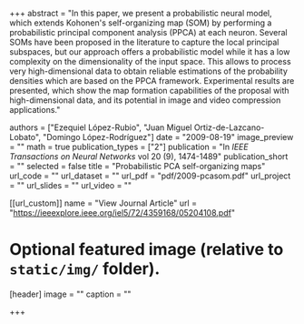 +++
abstract = "In this paper, we present a probabilistic neural model, which extends Kohonen's self-organizing map (SOM) by performing a probabilistic principal component analysis (PPCA) at each neuron. Several SOMs have been proposed in the literature to capture the local principal subspaces, but our approach offers a probabilistic model while it has a low complexity on the dimensionality of the input space. This allows to process very high-dimensional data to obtain reliable estimations of the probability densities which are based on the PPCA framework. Experimental results are presented, which show the map formation capabilities of the proposal with high-dimensional data, and its potential in image and video compression applications."

authors = ["Ezequiel López-Rubio", "Juan Miguel Ortiz-de-Lazcano-Lobato", "Domingo López-Rodríguez"]
date = "2009-08-19"
image_preview = ""
math = true
publication_types = ["2"]
publication = "In *IEEE Transactions on Neural Networks* vol 20 (9), 1474-1489"
publication_short = ""
selected = false
title = "Probabilistic PCA self-organizing maps"
url_code = ""
url_dataset = ""
url_pdf = "pdf/2009-pcasom.pdf"
url_project = ""
url_slides = ""
url_video = ""

[[url_custom]]
name = "View Journal Article"
url = "https://ieeexplore.ieee.org/iel5/72/4359168/05204108.pdf"

# Optional featured image (relative to `static/img/` folder).
[header]
image = ""
caption = ""

+++

